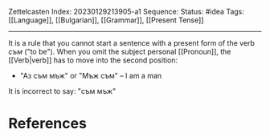 Zettelcasten Index: 20230129213905-a1
Sequence:
Status: #idea
Tags: [[Language]], [[Bulgarian]], [[Grammar]], [[Present Tense]]

---

It is a rule that you cannot start a sentence with a present form of the verb *съм* ("to be"). When you omit the subject personal [[Pronoun]], the [[Verb|verb]] has to move into the second position:
- "Аз съм мъж" or "Мъж съм" – I am a man

It is incorrect to say: "съм мъж"

# References